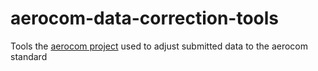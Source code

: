 # aerocom-data-correction-tools
Tools the [aerocom project](http://aerocom.met.no/) used to adjust submitted data to the aerocom standard

